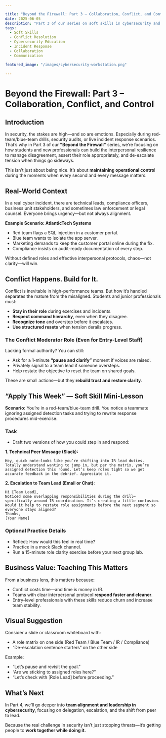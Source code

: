 ```yaml
---

title: "Beyond the Firewall: Part 3 – Collaboration, Conflict, and Control"
date: 2025-06-05
description: "Part 3 of our series on soft skills in cybersecurity and IT education. This post focuses on managing conflict, role-based collaboration, and critical interpersonal skills during technical exercises and real-world incidents."
tags:
  - Soft Skills
  - Conflict Resolution
  - Cybersecurity Education
  - Incident Response
  - Collaboration
  - Communication

featured_image: "/images/cybersecurity-workstation.png"

---
```


# Beyond the Firewall: Part 3 – Collaboration, Conflict, and Control

## Introduction

In security, the stakes are high—and so are emotions. Especially during red-team/blue-team drills, security audits, or live incident response scenarios. That’s why in Part 3 of our **"Beyond the Firewall"** series, we’re focusing on how students and new professionals can build the interpersonal resilience to manage disagreement, assert their role appropriately, and de-escalate tension when things go sideways.

This isn’t just about being nice. It’s about **maintaining operational control** during the moments when every second and every message matters.

## Real-World Context

In a real cyber incident, there are technical leads, compliance officers, business unit stakeholders, and sometimes law enforcement or legal counsel. Everyone brings urgency—but not always alignment.

**Example Scenario: AtlanticTech Systems**

* Red team flags a SQL injection in a customer portal.
* Blue team wants to isolate the app server.
* Marketing demands to keep the customer portal online during the fix.
* Compliance insists on audit-ready documentation of every step.

Without defined roles and effective interpersonal protocols, chaos—not clarity—will win.

## Conflict Happens. Build for It.

Conflict is inevitable in high-performance teams. But how it’s handled separates the mature from the misaligned. Students and junior professionals must:

* **Stay in their role** during exercises and incidents.
* **Respect command hierarchy**, even when they disagree.
* **Recognize tone** and overstep before it escalates.
* **Use structured resets** when tension derails progress.

### The Conflict Moderator Role (Even for Entry-Level Staff)

Lacking formal authority? You can still:

* Ask for a 1-minute **“pause and clarify”** moment if voices are raised.
* Privately signal to a team lead if someone oversteps.
* Help restate the objective to reset the team on shared goals.

These are small actions—but they **rebuild trust and restore clarity**.

## “Apply This Week” — Soft Skill Mini-Lesson

**Scenario:** You’re in a red-team/blue-team drill. You notice a teammate ignoring assigned detection tasks and trying to rewrite response procedures mid-exercise.

### Task

* Draft two versions of how you could step in and respond:

**1. Technical Peer Message (Slack):**

```
Hey, quick note—looks like you’re shifting into IR lead duties. Totally understand wanting to jump in, but per the matrix, you’re assigned detection this round. Let’s keep roles tight so we get accurate feedback in the debrief. Appreciate it.
```

**2. Escalation to Team Lead (Email or Chat):**

```
Hi [Team Lead],
Noticed some overlapping responsibilities during the drill—specifically around IR coordination. It’s creating a little confusion. Would it help to restate role assignments before the next segment so everyone stays aligned?
Thanks,
[Your Name]
```

### Optional Practice Details

* Reflect: How would this feel in real time?
* Practice in a mock Slack channel.
* Run a 15-minute role clarity exercise before your next group lab.

## Business Value: Teaching This Matters

From a business lens, this matters because:

* Conflict costs time—and time is money in IR.
* Teams with clear interpersonal protocol **respond faster and cleaner**.
* Entry-level professionals with these skills reduce churn and increase team stability.

## Visual Suggestion

Consider a slide or classroom whiteboard with:

* A role matrix on one side (Red Team / Blue Team / IR / Compliance)
* “De-escalation sentence starters” on the other side

Example:

* “Let’s pause and revisit the goal.”
* “Are we sticking to assigned roles here?”
* “Let’s check with \[Role Lead] before proceeding.”

## What’s Next

In Part 4, we’ll go deeper into **team alignment and leadership in cybersecurity**, focusing on delegation, escalation, and the shift from peer to lead.

Because the real challenge in security isn’t just stopping threats—it’s getting people to **work together while doing it.**
